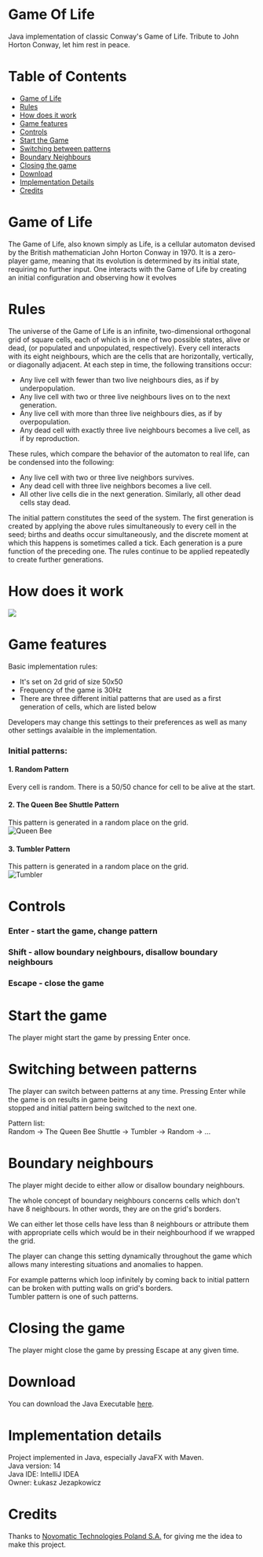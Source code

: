 # Game Of Life
Java implementation of classic Conway's Game of Life. Tribute to John Horton Conway, let him rest in peace. 
# Table of Contents
- [Game of Life](#game-of-life)
- [Rules](#rules)
- [How does it work](#how-does-it-work)
- [Game features](#game-features)
- [Controls](#controls)
- [Start the Game](#start-the-game)
- [Switching between patterns](#switching-between-patterns)
- [Boundary Neighbours](#boundary-neighbours)
- [Closing the game](#closing-the-game)
- [Download](#download)
- [Implementation Details](#implementation-details)
- [Credits](#credits)

# Game of Life
The Game of Life, also known simply as Life, is a cellular automaton devised by the British mathematician John Horton Conway in 1970. It is a zero-player game, meaning that its evolution is determined by its initial state, requiring no further input. One interacts with the Game of Life by creating an initial configuration and observing how it evolves  
# Rules
The universe of the Game of Life is an infinite, two-dimensional orthogonal grid of square cells, each of which is in one of two possible states, alive or dead, (or populated and unpopulated, respectively). Every cell interacts with its eight neighbours, which are the cells that are horizontally, vertically, or diagonally adjacent. At each step in time, the following transitions occur:  
  
- Any live cell with fewer than two live neighbours dies, as if by underpopulation.  
- Any live cell with two or three live neighbours lives on to the next generation.  
- Any live cell with more than three live neighbours dies, as if by overpopulation.  
- Any dead cell with exactly three live neighbours becomes a live cell, as if by reproduction.  
  
These rules, which compare the behavior of the automaton to real life, can be condensed into the following:  
  
- Any live cell with two or three live neighbors survives.
- Any dead cell with three live neighbors becomes a live cell.
- All other live cells die in the next generation. Similarly, all other dead cells stay dead.  
  
The initial pattern constitutes the seed of the system. The first generation is created by applying the above rules simultaneously to every cell in the seed; births and deaths occur simultaneously, and the discrete moment at which this happens is sometimes called a tick. Each generation is a pure function of the preceding one. The rules continue to be applied repeatedly to create further generations.  
# How does it work
![](golgif.gif)
# Game features
Basic implementation rules:  
  
- It's set on 2d grid of size 50x50  
- Frequency of the game is 30Hz  
- There are three different initial patterns that are used as a first generation of cells, which are listed below  
  
Developers may change this settings to their preferences as well as many other settings avalaible in the implementation.  
### Initial patterns:  
  
#### 1. Random Pattern
Every cell is random. There is a 50/50 chance for cell to be alive at the start.  
  
#### 2. The Queen Bee Shuttle Pattern
This pattern is generated in a random place on the grid.  
![Queen Bee](queen.PNG)  
  
#### 3. Tumbler Pattern  
This pattern is generated in a random place on the grid.  
![Tumbler](tumbler.PNG)  

# Controls
### Enter - start the game, change pattern  
### Shift - allow boundary neighbours, disallow boundary neighbours
### Escape - close the game

# Start the game
The player might start the game by pressing Enter once.  

# Switching between patterns
The player can switch between patterns at any time. Pressing Enter while the game is on results in game being  
stopped and initial pattern being switched to the next one.  
  
Pattern list:  
Random -> The Queen Bee Shuttle -> Tumbler -> Random -> ...  

# Boundary neighbours  
The player might decide to either allow or disallow boundary neighbours.  
  
The whole concept of boundary neighbours concerns cells which don't have 8 neighbours. In other words, they are on the grid's borders.  
  
We can either let those cells have less than 8 neighbours or attribute them with appropriate cells which would be in their neighbourhood
if we wrapped the grid.  
  
The player can change this setting dynamically throughout the game which allows many interesting situations and anomalies to happen.  
  
For example patterns which loop infinitely by coming back to initial pattern can be broken with putting walls on grid's borders.  
Tumbler pattern is one of such patterns.  

# Closing the game
The player might close the game by pressing Escape at any given time.

# Download
You can download the Java Executable [here](https://drive.google.com/open?id=1b6nFQHHutJBrWnUmRxj53BXJdXuImoPX).

# Implementation details
Project implemented in Java, especially JavaFX with Maven.  
Java version: 14  
Java IDE: IntelliJ IDEA  
Owner: Łukasz Jezapkowicz  

# Credits
Thanks to [Novomatic Technologies Poland S.A.](https://novomatic-tech.com/) for giving me the idea to make this
project.
